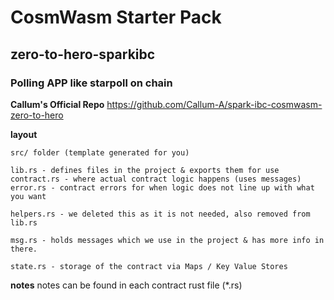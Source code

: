 # CosmWasm Starter Pack
## zero-to-hero-sparkibc

### Polling APP like starpoll on chain 


**Callum's Official Repo**
https://github.com/Callum-A/spark-ibc-cosmwasm-zero-to-hero

**layout**
```
src/ folder (template generated for you)

lib.rs - defines files in the project & exports them for use
contract.rs - where actual contract logic happens (uses messages)
error.rs - contract errors for when logic does not line up with what you want

helpers.rs - we deleted this as it is not needed, also removed from lib.rs

msg.rs - holds messages which we use in the project & has more info in there.

state.rs - storage of the contract via Maps / Key Value Stores
```

**notes**
notes can be found in each contract rust file (*.rs)
